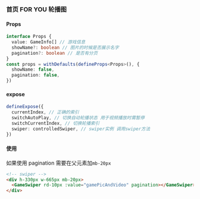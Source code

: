 ### 首页 FOR YOU 轮播图

#### Props

```ts
interface Props {
  value: GameInfo[] // 游戏信息
  showName?: boolean // 图片的时候是否展示名字
  pagination?: boolean // 是否有分页
}
const props = withDefaults(defineProps<Props>(), {
  showName: false,
  pagination: false,
})
```

#### expose

```ts
defineExpose({
  currentIndex, // 正确的索引
  switchAutoPlay, // 切换自动轮播状态 用于视频播放时需暂停
  switchCurrentIndex, // 切换轮播索引
  swiper: controlledSwiper, // swiper实例 调用swiper方法
})
```

#### 使用

如果使用 pagination 需要在父元素加`mb-20px`

```html
<!-- swiper -->
<div h-330px w-665px mb-20px>
  <GameSwiper rd-10px :value="gamePicAndVideo" pagination></GameSwiper>
</div>
```
